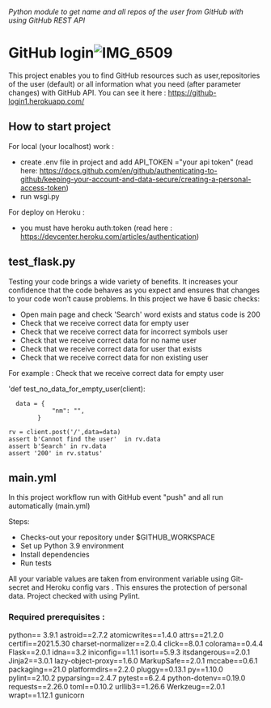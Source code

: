 *Python module to get name and all repos of the user from GitHub with using GitHub REST API*
# GitHub login![IMG_6509](https://user-images.githubusercontent.com/86563053/130796037-d606bbd3-491c-4658-9e73-cd47bbfd64a8.jpg)
This project enables you to find GitHub resources such as user,repositories of the user (default) or all information what you need (after parameter changes) with GitHub API. 
 You can see it here : https://github-login1.herokuapp.com/ 
 ## How to start project
 For local (your localhost) work :
  - create .env file in project and add API_TOKEN ="your api token" (read here: https://docs.github.com/en/github/authenticating-to-github/keeping-your-account-and-data-secure/creating-a-personal-access-token)
  - run wsgi.py
  
 For deploy on Heroku :
 - you must have heroku auth:token (read here : https://devcenter.heroku.com/articles/authentication)
 
 ## test_flask.py
 Testing your code brings a wide variety of benefits. It increases your confidence that the code behaves as you expect and ensures that changes to your code won’t cause problems.
 In this project we have 6 basic checks:
 - Open main page and check 'Search' word exists and status code is 200
 - Check that we receive correct data for empty user
 - Check that we receive correct data for incorrect symbols user
 - Check that we receive correct data for no name user
 - Check that we receive correct data for user that exists
 - Check that we receive correct data for non existing user
 
 For example : 
 Check that we receive correct data for empty user
 
 
 
 'def test_no_data_for_empty_user(client):
 
      data = {
                "nm": "",
            }

    rv = client.post('/',data=data)
    assert b'Cannot find the user'  in rv.data
    assert b'Search' in rv.data
    assert '200' in rv.status'

## main.yml
In this project workflow run with GitHub event "push" and all run automatically (main.yml)

Steps: 
- Checks-out your repository under $GITHUB_WORKSPACE
- Set up Python 3.9 environment
- Install dependencies
- Run tests

All your variable values are taken from environment variable using Git-secret and Heroku config vars . This ensures the protection of personal data.
Project checked with using Pylint.

### Required prerequisites :
python== 3.9.1
astroid==2.7.2
atomicwrites==1.4.0
attrs==21.2.0
certifi==2021.5.30
charset-normalizer==2.0.4
click==8.0.1
colorama==0.4.4
Flask==2.0.1
idna==3.2
iniconfig==1.1.1
isort==5.9.3
itsdangerous==2.0.1
Jinja2==3.0.1
lazy-object-proxy==1.6.0
MarkupSafe==2.0.1
mccabe==0.6.1
packaging==21.0
platformdirs==2.2.0
pluggy==0.13.1
py==1.10.0
pylint==2.10.2
pyparsing==2.4.7
pytest==6.2.4
python-dotenv==0.19.0
requests==2.26.0
toml==0.10.2
urllib3==1.26.6
Werkzeug==2.0.1
wrapt==1.12.1
gunicorn
